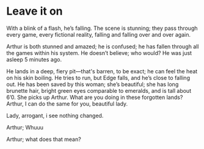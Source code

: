 # Leave it on 
With a blink of a flash, he’s falling. The scene is stunning; they pass through every game, every fictional reality, falling and falling over and over again.

Arthur is both stunned and amazed; he is confused; he has fallen through all the games within his system. He doesn’t believe; who would? He was just asleep 5 minutes ago.

He lands in a deep, fiery pit—that's barren, to be exact; he can feel the heat on his skin boiling. He tries to run, but Edge falls, and he’s close to falling out. He has been saved by this woman; she’s beautiful; she has long brunette hair, bright green eyes comparable to emeralds, and is tall about 6’0. She picks up Arthur. What are you doing in these forgotten lands? Arthur, I can do the same for you, beautiful lady.

Lady, arrogant, i see nothing changed.

Arthur; Whuuu

Arthur; what does that mean?
